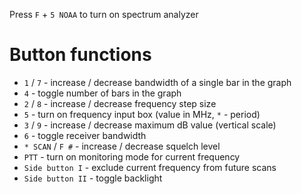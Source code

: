 Press `F` + `5 NOAA` to turn on spectrum analyzer

# Button functions
* `1` / `7` - increase / decrease bandwidth of a single bar in the graph
* `4` - toggle number of bars in the graph
* `2` / `8` - increase / decrease frequency step size
* `5` - turn on frequency input box (value in MHz, `*` - period)
* `3` / `9` - increase / decrease maximum dB value (vertical scale)
* `6` - toggle receiver bandwidth
* `* SCAN` / `F #` - increase / decrease squelch level
* `PTT` - turn on monitoring mode for current frequency
* `Side button I` - exclude current frequency from future scans
* `Side button II` - toggle backlight